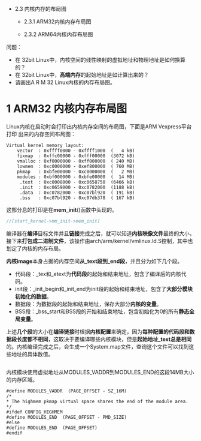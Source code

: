 - 2.3 内核内存的布局图

    - 2.3.1 ARM32内核内存布局图

    - 2.3.2 ARM64内核内存布局图

问题：

- 在 32bit Linux中，内核空间的线性映射的虚拟地址和物理地址是如何换算的？
- 在 32bit Linux中，**高端内存**的起始地址是如计算出来的？
- 请画出A R M 32 Linux内核的内存布局图。

# 1 ARM32 内核内存布局图

Linux内核在启动时会打印出内核内存空间的布局图，下面是ARM Vexpress平台打印
出来的内存空间布局图：

```
Virtual kernel memory layout:
    vector  : 0xffff0000 - 0xffff1000  (   4 kB)
    fixmap  : 0xffc00000 - 0xfff00000  (3072 kB)    
    vmalloc : 0xf0000000 - 0xff000000  ( 240 MB)
    lowmem  : 0xc0000000 - 0xef800000  ( 760 MB)
    pkmap   : 0xbfe00000 - 0xc0000000  (   2 MB)
    modules : 0xbf000000 - 0xbfe00000  (  14 MB)
     .text  : 0xc0008000 - 0xc0658750  (6466 kB)
     .init  : 0xc0659000 - 0xc0782000  (1188 kB)
     .data  : 0xc0782000 - 0xc07bl920  ( 191 kB)
     .bss   : 0xc07bl920 - 0xc07db378  ( 167 kB)
```

这部分息的打印是在**mem\_init**()函数中头现的。

```cpp
//[start_kernel->mm_init->mem_init]


```

编译器在**编译**目标文件并且**链接**完成之后，就可以知道**内核映像文件**最终的大小，接下来**打包成二进制文件**，该操作由arch/arm/kernel/vmlinux.ld.S控制，其中也划定了内核的内存布局。

**内核image**本身占据的内存空间**从\_text段到\_end段**，并且分为如下几个段。

- 代码段：\_tex和\_etext为**代码段**的起始和结束地址，包含了编译后的内核代码。
- init段：\_init\_begin和\_init\_end为init段的起始和结束地址，包含了**大部分模块初始化的数据**。
- 数据段：为数据段的起始和结束地址，保存大部分**内核的变量**。
- BSS段：\_bss_start和BSS段的开始和结束地址，包含初始化为0的所有**静态全局变量**。

上述**几个段**的大小在**编译链接**时根据**内核配置**来确定，因为**每种配置的代码段和数据段长度都不相同**，这取决于要编译哪些内核模块，但是**起始地址_text总是相同**的。内核编译完成之后，会生成一个System.map文件，查询这个文件可以找到这些地址的具体数值。

```

```

内核模块使用虚拟地址从MODULES\_VADDR到MODULES\_END的这段14MB大小的内存区域。

```
#define MODULES_VADDR  (PAGE_OFFSET - SZ_16M)
/*
* The highmem pkmap virtual space shares the end of the module area.
*/
#ifdef CONFIG_HIGHMEM
#define MODULES_END  (PAGE_OFFSET - PMD_SIZE)
#else
#define MODULES_END  (PAGE_OFFSET)
#endif
```

